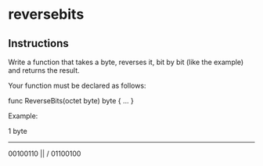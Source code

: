 # reversebits
## Instructions

Write a function that takes a byte, reverses it, bit by bit (like the
example) and returns the result.

Your function must be declared as follows:

func ReverseBits(octet byte) byte {
     ...
}

Example:

  1 byte
_____________
 00100110
    ||
    \/
 01100100
